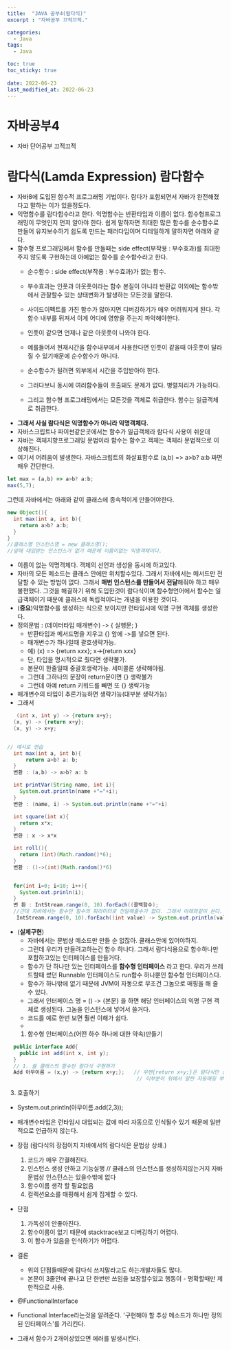```yaml
---
title:  "JAVA 공부4(람다식)"
excerpt : "자바공부 끄적끄적."

categories:
  - Java
tags:
  - Java

toc: true
toc_sticky: true
 
date: 2022-06-23
last_modified_at: 2022-06-23
---
```



# 자바공부4
- 자바 단어공부 끄적끄적

# 람다식(Lamda Expression)   람다함수
- 자바8에 도입된 함수적 프로그래밍 기법이다. 람다가 포함되면서 자바가 완전해졌다고 말하는 이가 있을정도다.
- 익명함수를 람다함수라고 한다.  익명함수는 반환타입과 이름이 없다.
   함수형프로그래밍이 무엇인지 먼저 알아야 한다. 쉽게 말하자면 최대한 많은 함수를 순수함수로 만들어 유지보수하기 쉽도록 만드는 패러다임이며 디테일하게 말하자면 아래와 같다.
- 함수형 프로그래밍에서 함수를 만들때는 side effect(부작용 : 부수효과)를 최대한 주지 않도록 구현하는데 아예없는 함수를 순수함수라고 한다. 
  - 순수함수 : side effect(부작용 : 부수효과)가 없는 함수.
  - 부수효과는 인풋과 아웃풋이라는 함수 본질이 아니라 반환값 이외에는 함수밖에서 관찰할수 있는 상태변화가 발생하는 모든것을 말한다.
  - 사이드이펙트를 가진 함수가 많아지면 디버깅하기가 매우 어려워지게 된다. 각 함수 내부를 뒤져서 이게 어디에 영향을 주는지 파악해야한다.
  - 인풋이 같으면 언제나 같은 아웃풋이 나와야 한다.
  
  - 예를들어서 현재시간을 함수내부에서 사용한다면 인풋이 같을때 아웃풋이 달라질 수 있기때문에 순수함수가 아니다.
  - 순수함수가 될려면 외부에서 시간을 주입받아야 한다.
  - 그러다보니 동시에 여러함수들이 호출돼도 문제가 없다. 병렬처리가 가능하다.
  - 그리고 함수형 프로그래밍에서는 모든것을 객체로 취급한다. 함수는 일급객체로 취급한다.
- **그래서 사실 람다식은 익명함수가 아니라 익명객체다.**
- 자바스크립트나 파이썬같은곳에서는 함수가 일급객체라 람다식 사용이 쉬운데
- 자바는 객체지향프로그래밍 문법이라 함수는 함수고 객체는 객체라 문법적으로 이상해진다.
- 여기서 어려움이 발생한다. 자바스크립트의 화살표함수로 (a,b) => a>b? a:b 짜면 매우 간단한다.
```javascript
let max = (a,b) => a>b? a:b;
max(5,7);
```
그런데 자바에서는 아래와 같이 클래스에 종속적이게 만들어야한다.
```java
new Object(){
  int max(int a, int b){
    return a>b? a:b;
  }
}
//클래스명 인스턴스명 = new 클래스명(); 
//앞에 대입받는 인스턴스가 없기 때문에 이름이없는 익명객체이다.

```
- 이름이 없는 익명객체다. 객체의 선언과 생성을 동시에 하고있다.
- 자바의 모든 메소드는 클래스 안에만 위치할수있다. 
  그래서 자바에서는 메서드만 전달할 수 있는 방법이 없다. 
  그래서 **매번 인스턴스를 만들어서 전달**해줘야 하고 매우 불편했다. 그것을 해결하기 위해 도입한것이 람다식이며 
  함수형언어에서 함수는 일급객체이기 때문에 클래스에 독립적이다는 개념을 이용한 것이다.
-  (**중요**)익명함수를 생성하는 식으로 보이지만 런타임시에 익명 구현 객체를 생성한다.
-  정의문법 :  (데이터타입 매개변수) -> { 실행문; }
    - 반환타입과 메서드명을 지우고 {} 앞에 ->를 넣으면 된다.
    - 매개변수가 하나일때 괄호생략가능. 
    - 예) (x) => {return x*x*x}; x->{return x*x*x}
     - 단, 타입을 명시적으로 줬다면 생략불가.
     - 본문이 한줄일때 중괄호생략가능. 세미콜론 생략해야됨. 
     - 그런데 그하나의 문장이 return문이면 {} 생략불가
     - 그런데 아예 return 키워드를 빼면 또 {} 생략가능
  - 매개변수의 타입이 추론가능하면 생략가능(대부분 생략가능)
  - 그래서
```java 
   (int x, int y) -> {return x+y};
  (x, y) -> {return x+y};
  (x, y) -> x+y;


// 예시로 연습
  int max(int a, int b){
      return a>b? a: b;
  }
  변환 : (a,b) -> a>b? a: b

  int printVar(String name, int i){
    System.out.println(name +"="+i);
  }
  변환 : (name, i) -> System.out.println(name +"="+i)

  int square(int x){
    return x*x;
  }
  변환 : x -> x*x

  int roll(){
    return (int)(Math.random()*6);
  }
  변환 : ()->(int)(Math.random()*6)


  for(int i=0; i<10; i++){
    System.out.prinln(i);
  }
  변 환 : IntStream.range(0, 10).forEach((콜백함수);
  //근데 자바에서는 함수만 함수의 파라미터로 전달해줄수가 없다. 그래서 아래와같이 쓴다.
   IntStream.range(0, 10).forEach((int value) -> System.out.println(value));
```
- (**실제구현**)
    - 자바에서는 문법상 메소드만 만들 순 없잖아. 클래스안에 있어야하지.
    - 그런데 우리가 만들려고하는건 함수 하나다. 그래서 람다식용으로 함수하나만 포함하고있는 인터페이스를 만들거다.
    - 함수가 단 하나만 있는 인터페이스를 **함수형 인터페이스** 라고 한다. 우리가 쓰레드할때 썼던 Runnable 인터페이스도 run함수 하나뿐인 함수형 인터페이스다.
    - 함수가 하나밖에 없기 때문에 JVM이 자동으로 무조건 그놈으로 매핑을 해 줄 수 있다.
    - 그래서 인터페이스 명 = () -> {본문}  을 하면 해당 인터페이스의 익명 구현 객체로 생성된다. 그놈을 인스턴스에 넣어서 쓸거다.
    - 코드를 예로 한번 보면 훨씬 이해가 쉽다.
    - 
  1. 함수형 인터페이스(어떤 하수 하나에 대한 약속)만들기
```java
  public interface Add{
    public int add(int x, int y);
  }
  // 1. 쓸 클래스의 함수안 람다식 구현하기
  Add 아무이름 = (x,y) -> {return x+y;};   // 우변{return x+y;}은 람다식만 쓴거
                                          // 이부분이 위에서 말한 자동매핑 부분이다.
```                                          
  3. 호출하기
  - System.out.println(아무이름.add(2,3));
- 매개변수타입은 런타임시 대입되는 값에 따라 자동으로 인식될수 있기 때문에 일반적으로 언급하지 않는다.
- 장점 (람다식의 장점이지 자바에서의 람다식은 문법상 상쇄.)
  1. 코드가 매우 간결해진다.
  2. 인스턴스 생성 안하고 기능실행 // 클래스의 인스턴스를 생성하지않는거지 자바 문법상 인스턴스는 있을수밖에 없다
  3. 함수이름 생각 할 필요없음
  4. 컬렉션요소를 매핑해서 쉽게 집계할 수 있다.
- 단점
  1. 가독성이 안좋아진다.
  2. 함수이름이 없기 때문에 stacktrace보고 디버깅하기 어렵다.
  3. 이 함수가 있음을 인식하기가 어렵다.
- 결론
  - 위의 단점들때문에 람다식 쓰지말라고도 하는개발자들도 많다.
  - 본문이 3줄안에 끝나고 단 한번만 쓰임을 보장할수있고 행동이 - 명확할때만 제한적으로 사용.

- @FunctionalInterface
- Functional Interface라는것을 알려준다. '구현해야 할 추상 메소드가 하나만 정의된 인터페이스'를 가리킨다.
- 그래서 함수가 2개이상있으면 에러를 발생시킨다.